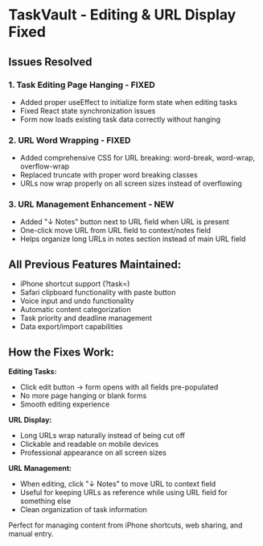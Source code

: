 # TaskVault - Editing & URL Display Fixed

## Issues Resolved

### 1. Task Editing Page Hanging - FIXED
- Added proper useEffect to initialize form state when editing tasks
- Fixed React state synchronization issues
- Form now loads existing task data correctly without hanging

### 2. URL Word Wrapping - FIXED  
- Added comprehensive CSS for URL breaking: word-break, word-wrap, overflow-wrap
- Replaced truncate with proper word breaking classes
- URLs now wrap properly on all screen sizes instead of overflowing

### 3. URL Management Enhancement - NEW
- Added "↓ Notes" button next to URL field when URL is present
- One-click move URL from URL field to context/notes field
- Helps organize long URLs in notes section instead of main URL field

## All Previous Features Maintained:
- iPhone shortcut support (?task=<url>)
- Safari clipboard functionality with paste button
- Voice input and undo functionality
- Automatic content categorization
- Task priority and deadline management
- Data export/import capabilities

## How the Fixes Work:

**Editing Tasks:**
- Click edit button → form opens with all fields pre-populated
- No more page hanging or blank forms
- Smooth editing experience

**URL Display:**
- Long URLs wrap naturally instead of being cut off
- Clickable and readable on mobile devices
- Professional appearance on all screen sizes

**URL Management:**
- When editing, click "↓ Notes" to move URL to context field
- Useful for keeping URLs as reference while using URL field for something else
- Clean organization of task information

Perfect for managing content from iPhone shortcuts, web sharing, and manual entry.